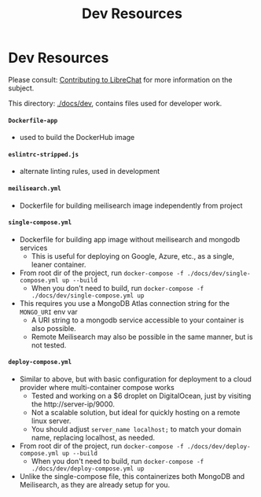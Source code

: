 ﻿---
title: Dev Resources
weight: 6
---

# Dev Resources
Please consult: [Contributing to LibreChat](../contributions/index.md) for more information on the subject. 

This directory: [./docs/dev](https://github.com/danny-avila/LibreChat/tree/main/docs/dev), contains files used for developer work.

#### `Dockerfile-app` 
  - used to build the DockerHub image

#### `eslintrc-stripped.js`
- alternate linting rules, used in development

#### `meilisearch.yml`
- Dockerfile for building meilisearch image independently from project

#### `single-compose.yml`
- Dockerfile for building app image without meilisearch and mongodb services
  - This is useful for deploying on Google, Azure, etc., as a single, leaner container.
- From root dir of the project, run `docker-compose -f ./docs/dev/single-compose.yml up --build`
  - When you don't need to build, run `docker-compose -f ./docs/dev/single-compose.yml up`
- This requires you use a MongoDB Atlas connection string for the `MONGO_URI` env var
  - A URI string to a mongodb service accessible to your container is also possible.
  - Remote Meilisearch may also be possible in the same manner, but is not tested.

#### `deploy-compose.yml` 
- Similar to above, but with basic configuration for deployment to a cloud provider where multi-container compose works
  - Tested and working on a $6 droplet on DigitalOcean, just by visiting the http://server-ip/9000.
  - Not a scalable solution, but ideal for quickly hosting on a remote linux server.
  - You should adjust `server_name localhost;` to match your domain name, replacing localhost, as needed.
- From root dir of the project, run `docker-compose -f ./docs/dev/deploy-compose.yml up --build`
  - When you don't need to build, run `docker-compose -f ./docs/dev/deploy-compose.yml up`
- Unlike the single-compose file, this containerizes both MongoDB and Meilisearch, as they are already setup for you.